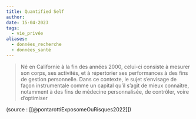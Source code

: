 ```yaml
---
title: Quantified Self
author: 
date: 15-04-2023
tags:
  - vie_privée
aliases:
  - données_recherche
  - données_santé
---
```


>Né en Californie à la fin des années 2000, celui-ci consiste à mesurer son corps, ses activités, et à répertorier ses performances à des fins de gestion personnelle. Dans ce contexte, le sujet s’envisage de façon instrumentale comme un capital qu’il s’agit de mieux connaître, notamment à des fins de médecine personnalisée, de contrôler, voire d’optimiser

(source : [[@pontarottiExposomeOuRisques2022]])